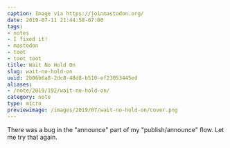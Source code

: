```yaml
---
caption: Image via https://joinmastodon.org/
date: 2019-07-11 21:44:58-07:00
tags:
- notes
- I fixed it!
- mastodon
- toot
- toot toot
title: Wait No Hold On
slug: wait-no-hold-on
uuid: 2b06b6a8-2dc8-48d8-b510-ef23053445ed
aliases:
- /note/2019/192/wait-no-hold-on/
category: note
type: micro
previewimage: /images/2019/07/wait-no-hold-on/cover.png
---
```

There was a bug in the "announce" part of my "publish/announce" flow. Let me try
that again.